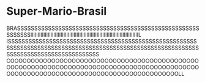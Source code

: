 # Super-Mario-Brasil
BRASSSSSSSSSSSSSSSSSSSSSSSSSSSSSSSSSSSSSSSSSSSSSSSSSSSSSSSSSSSSIIIIIIIIIIIIIIIIIIIIIIIIIIIIIIIIIIIIIIIIIIIIIIIIIIIIIIIIIIIIIIIIIIIIIIIIIIIL
ISSSSSSSSSSSSSSSSSSSSSSSSSSSSSSSSSSSSSSSSSSSSSSSSSSSSSSSSSSSSSSSSSSSSSSSSSSSSSSSSSSSSSSSSSSSSSSSSSSSSSSSSSSSSSSSSSSSSSSSSSSSSSSSSSSSSSSSSSS
COOOOOOOOOOOOOOOOOOOOOOOOOOOOOOOOOOOOOOOOOOOOOOOOOOOOOOOOOOOOOOOOOOOOOOOOOOOOOOOOOOOOOOOOOOOOOOOOOOOOOOOOOOOOOOOOOOOOOOOOOOOOOOOOOOOOOOOLL

